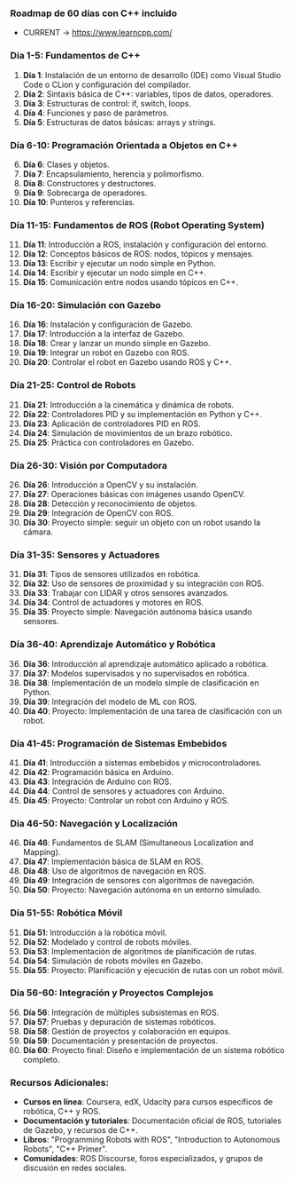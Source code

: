### Roadmap de 60 días con C++ incluido

* CURRENT -> https://www.learncpp.com/

### **Día 1-5: Fundamentos de C++**
1. **Día 1**: Instalación de un entorno de desarrollo (IDE) como Visual Studio Code o CLion y configuración del compilador.
2. **Día 2**: Sintaxis básica de C++: variables, tipos de datos, operadores.
3. **Día 3**: Estructuras de control: if, switch, loops.
4. **Día 4**: Funciones y paso de parámetros.
5. **Día 5**: Estructuras de datos básicas: arrays y strings.

### **Día 6-10: Programación Orientada a Objetos en C++**
6. **Día 6**: Clases y objetos.
7. **Día 7**: Encapsulamiento, herencia y polimorfismo.
8. **Día 8**: Constructores y destructores.
9. **Día 9**: Sobrecarga de operadores.
10. **Día 10**: Punteros y referencias.

### **Día 11-15: Fundamentos de ROS (Robot Operating System)**
11. **Día 11**: Introducción a ROS, instalación y configuración del entorno.
12. **Día 12**: Conceptos básicos de ROS: nodos, tópicos y mensajes.
13. **Día 13**: Escribir y ejecutar un nodo simple en Python.
14. **Día 14**: Escribir y ejecutar un nodo simple en C++.
15. **Día 15**: Comunicación entre nodos usando tópicos en C++.

### **Día 16-20: Simulación con Gazebo**
16. **Día 16**: Instalación y configuración de Gazebo.
17. **Día 17**: Introducción a la interfaz de Gazebo.
18. **Día 18**: Crear y lanzar un mundo simple en Gazebo.
19. **Día 19**: Integrar un robot en Gazebo con ROS.
20. **Día 20**: Controlar el robot en Gazebo usando ROS y C++.

### **Día 21-25: Control de Robots**
21. **Día 21**: Introducción a la cinemática y dinámica de robots.
22. **Día 22**: Controladores PID y su implementación en Python y C++.
23. **Día 23**: Aplicación de controladores PID en ROS.
24. **Día 24**: Simulación de movimientos de un brazo robótico.
25. **Día 25**: Práctica con controladores en Gazebo.

### **Día 26-30: Visión por Computadora**
26. **Día 26**: Introducción a OpenCV y su instalación.
27. **Día 27**: Operaciones básicas con imágenes usando OpenCV.
28. **Día 28**: Detección y reconocimiento de objetos.
29. **Día 29**: Integración de OpenCV con ROS.
30. **Día 30**: Proyecto simple: seguir un objeto con un robot usando la cámara.

### **Día 31-35: Sensores y Actuadores**
31. **Día 31**: Tipos de sensores utilizados en robótica.
32. **Día 32**: Uso de sensores de proximidad y su integración con ROS.
33. **Día 33**: Trabajar con LIDAR y otros sensores avanzados.
34. **Día 34**: Control de actuadores y motores en ROS.
35. **Día 35**: Proyecto simple: Navegación autónoma básica usando sensores.

### **Día 36-40: Aprendizaje Automático y Robótica**
36. **Día 36**: Introducción al aprendizaje automático aplicado a robótica.
37. **Día 37**: Modelos supervisados y no supervisados en robótica.
38. **Día 38**: Implementación de un modelo simple de clasificación en Python.
39. **Día 39**: Integración del modelo de ML con ROS.
40. **Día 40**: Proyecto: Implementación de una tarea de clasificación con un robot.

### **Día 41-45: Programación de Sistemas Embebidos**
41. **Día 41**: Introducción a sistemas embebidos y microcontroladores.
42. **Día 42**: Programación básica en Arduino.
43. **Día 43**: Integración de Arduino con ROS.
44. **Día 44**: Control de sensores y actuadores con Arduino.
45. **Día 45**: Proyecto: Controlar un robot con Arduino y ROS.

### **Día 46-50: Navegación y Localización**
46. **Día 46**: Fundamentos de SLAM (Simultaneous Localization and Mapping).
47. **Día 47**: Implementación básica de SLAM en ROS.
48. **Día 48**: Uso de algoritmos de navegación en ROS.
49. **Día 49**: Integración de sensores con algoritmos de navegación.
50. **Día 50**: Proyecto: Navegación autónoma en un entorno simulado.

### **Día 51-55: Robótica Móvil**
51. **Día 51**: Introducción a la robótica móvil.
52. **Día 52**: Modelado y control de robots móviles.
53. **Día 53**: Implementación de algoritmos de planificación de rutas.
54. **Día 54**: Simulación de robots móviles en Gazebo.
55. **Día 55**: Proyecto: Planificación y ejecución de rutas con un robot móvil.

### **Día 56-60: Integración y Proyectos Complejos**
56. **Día 56**: Integración de múltiples subsistemas en ROS.
57. **Día 57**: Pruebas y depuración de sistemas robóticos.
58. **Día 58**: Gestión de proyectos y colaboración en equipos.
59. **Día 59**: Documentación y presentación de proyectos.
60. **Día 60**: Proyecto final: Diseño e implementación de un sistema robótico completo.

### Recursos Adicionales:
- **Cursos en línea**: Coursera, edX, Udacity para cursos específicos de robótica, C++ y ROS.
- **Documentación y tutoriales**: Documentación oficial de ROS, tutoriales de Gazebo, y recursos de C++.
- **Libros**: "Programming Robots with ROS", "Introduction to Autonomous Robots", "C++ Primer".
- **Comunidades**: ROS Discourse, foros especializados, y grupos de discusión en redes sociales.
